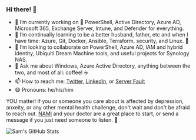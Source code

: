 ### Hi there! 👋

- 🔭 I’m currently working on :blue_heart: PowerShell, Active Directory, Azure AD, Microsoft 365, Exchange Server, Intune, and Defender for everything. 
- 🌱 I’m continually learning to be a better husband, father, etc and when I have time: Azure, Git, Docker, Ansible, Terraform, security, and Linux. :penguin:
- 👯 I’m looking to collaborate on PowerShell, Azure AD, IAM and hybrid identity, Ubiquiti Dream Machine tools, and useful projects for Synology NAS. 
- 💬 Ask me about Windows, Azure Active Directory, anything between the two, and most of all: coffee! :coffee:
- 📫 How to reach me: [Twitter](https://twitter.com/SamErde), [LinkedIn](https://www.linkedin.com/in/samerde/), or [Server Fault](https://serverfault.com/users/49571/sturdyerde) 
- 😄 Pronouns: he/his/him

YOU matter! If you or someone you care about is affected by depression, anxeity, or any other mental health challenge, don't wait and don't be afraid to reach out. [NAMI](https://www.nami.org/Your-Journey) and your doctor are a great place to start, or send a message if you just need someone to listen. :yellow_heart:

![Sam's GitHub Stats](https://github-readme-stats.vercel.app/api?username=samerde&theme=gotham&show_icons=true&include_all_commits=true&hide_border=true&bg_color=0d1117&title_color=38d252&icon_color=1f6fea&text_color=fefefe&count_private=true)
